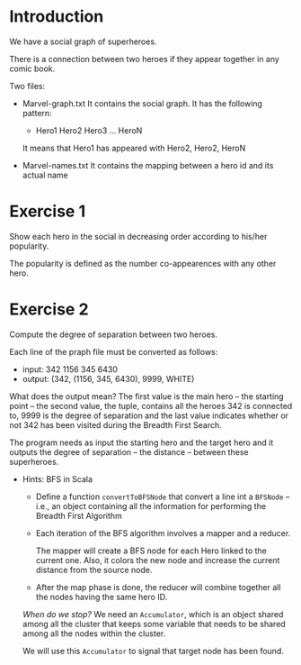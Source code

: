 

# Introduction

We have a social graph of superheroes.

There is a connection between two heroes if they appear together
in any comic book. 

Two files:

-   Marvel-graph.txt 
    It contains the social graph.
    It has the following pattern:
    
    -   Hero1 Hero2 Hero3 &#x2026; HeroN
    
    It means that Hero1 has appeared with Hero2, Hero2, HeroN

-   Marvel-names.txt
    It contains the mapping between a hero id and its actual name


# Exercise 1

Show each hero in the social in decreasing order according to his/her popularity.

The popularity is defined as the number co-appearences with any other hero.


# Exercise 2

Compute the degree of separation between two heroes.

Each line of the praph file must be converted as follows:

-   input: 342 1156 345 6430
-   output: (342, (1156, 345, 6430), 9999, WHITE)

What does the output mean?
The first value is the main hero &#x2013; the starting point &#x2013; 
the second value, the tuple, contains all the heroes 342 is connected to,
9999 is the degree of separation and the last value indicates 
whether or not 342 has been visited during the Breadth First Search.

The program needs as input the starting hero and the target hero and it
outputs the degree of separation &#x2013; the distance &#x2013; between these superheroes.

-   Hints: BFS in Scala

    -   Define a function `convertToBFSNode` that convert a line int a 
        `BFSNode` &#x2013; i.e., an object containing all the information for performing
        the Breadth First Algorithm
    
    -   Each iteration of the BFS algorithm involves a mapper and a reducer. 
        
        The mapper will create a BFS node for each Hero linked to the current one.
        Also, it colors the new node and increase the current distance from the 
        source node.
    
    -   After the map phase is done, the reducer will combine together all the nodes
        having the same hero ID.
    
    *When do we stop?*
    We need an `Accumulator`, which is an object shared among all the 
    cluster that keeps some variable that needs to be shared among all the nodes
    within the cluster.
    
    We will use this `Accumulator` to signal that target node
    has been found.

